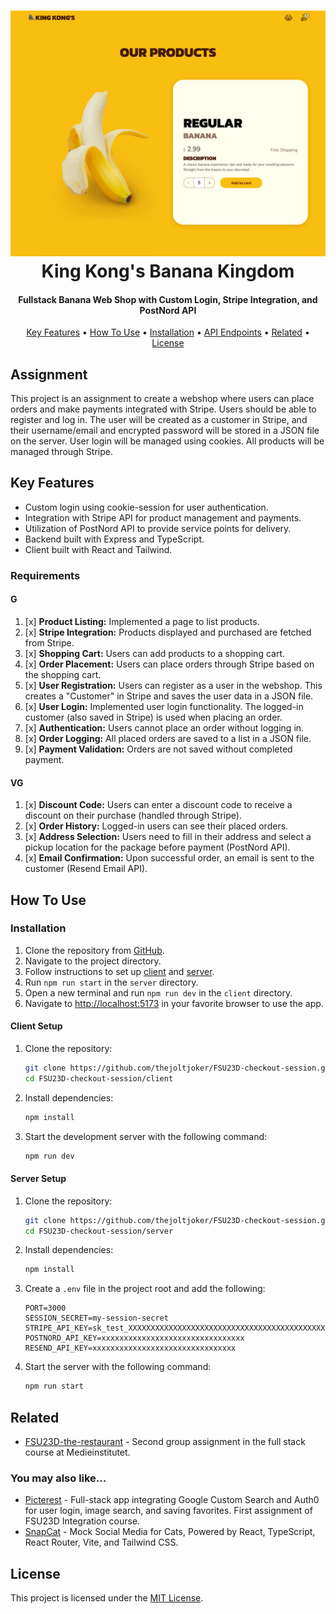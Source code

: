 <h1 align="center">
  <img src="client/public/screenshot_01.png" alt="Screenshot">
  <br/>
  King Kong's Banana Kingdom
</h1>

<h4 align="center">Fullstack Banana Web Shop with Custom Login, Stripe Integration, and PostNord API</h4>
<p align="center">
  <a href="#key-features">Key Features</a> •
  <a href="#how-to-use">How To Use</a> •
  <a href="#installation">Installation</a> •
  <a href="#api-endpoints">API Endpoints</a> •
  <a href="#related">Related</a> •
  <a href="#license">License</a>
</p>

## Assignment

This project is an assignment to create a webshop where users can place orders and make payments integrated with Stripe. Users should be able to register and log in. The user will be created as a customer in Stripe, and their username/email and encrypted password will be stored in a JSON file on the server. User login will be managed using cookies. All products will be managed through Stripe.

## Key Features

- Custom login using cookie-session for user authentication.
- Integration with Stripe API for product management and payments.
- Utilization of PostNord API to provide service points for delivery.
- Backend built with Express and TypeScript.
- Client built with React and Tailwind.

### Requirements

#### G

1. [x] **Product Listing:** Implemented a page to list products.
2. [x] **Stripe Integration:** Products displayed and purchased are fetched from Stripe.
3. [x] **Shopping Cart:** Users can add products to a shopping cart.
4. [x] **Order Placement:** Users can place orders through Stripe based on the shopping cart.
5. [x] **User Registration:** Users can register as a user in the webshop. This creates a "Customer" in Stripe and saves the user data in a JSON file.
6. [x] **User Login:** Implemented user login functionality. The logged-in customer (also saved in Stripe) is used when placing an order.
7. [x] **Authentication:** Users cannot place an order without logging in.
8. [x] **Order Logging:** All placed orders are saved to a list in a JSON file.
9. [x] **Payment Validation:** Orders are not saved without completed payment.

#### VG

1. [x] **Discount Code:** Users can enter a discount code to receive a discount on their purchase (handled through Stripe).
2. [x] **Order History:** Logged-in users can see their placed orders.
3. [x] **Address Selection:** Users need to fill in their address and select a pickup location for the package before payment (PostNord API).
4. [x] **Email Confirmation:** Upon successful order, an email is sent to the customer (Resend Email API).

## How To Use

### Installation

1. Clone the repository from [GitHub](https://github.com/thejoltjoker/FSU23D-checkout-session).
2. Navigate to the project directory.
3. Follow instructions to set up [client](./client/README.md) and [server](./server/README.md).
4. Run `npm run start` in the `server` directory.
5. Open a new terminal and run `npm run dev` in the `client` directory.
6. Navigate to <http://localhost:5173> in your favorite browser to use the app.

#### Client Setup

1. Clone the repository:

   ```bash
   git clone https://github.com/thejoltjoker/FSU23D-checkout-session.git
   cd FSU23D-checkout-session/client
   ```

2. Install dependencies:

   ```bash
   npm install
   ```

3. Start the development server with the following command:

   ```bash
   npm run dev
   ```

#### Server Setup

1. Clone the repository:

   ```bash
   git clone https://github.com/thejoltjoker/FSU23D-checkout-session.git
   cd FSU23D-checkout-session/server
   ```

2. Install dependencies:

   ```bash
   npm install
   ```

3. Create a `.env` file in the project root and add the following:

   ```env
   PORT=3000
   SESSION_SECRET=my-session-secret
   STRIPE_API_KEY=sk_test_XXXXXXXXXXXXXXXXXXXXXXXXXXXXXXXXXXXXXXXXXXXXXXXXXXXXXXXXXXXXXXXXXXXXXXXXXXXXXXXXXXXXXXXXXXXXXXXXXXX
   POSTNORD_API_KEY=xxxxxxxxxxxxxxxxxxxxxxxxxxxxxxxx
   RESEND_API_KEY=xxxxxxxxxxxxxxxxxxxxxxxxxxxxxxxx
   ```

4. Start the server with the following command:

   ```bash
   npm run start
   ```

## Related

- [FSU23D-the-restaurant](https://github.com/thejoltjoker/FSU23D-the-restaurant) - Second group assignment in the full stack course at Medieinstitutet.

### You may also like...

- [Picterest](https://github.com/thejoltjoker/picterest) - Full-stack app integrating Google Custom Search and Auth0 for user login, image search, and saving favorites. First assignment of FSU23D Integration course.
- [SnapCat](https://github.com/thejoltjoker/snapcat) - Mock Social Media for Cats, Powered by React, TypeScript, React Router, Vite, and Tailwind CSS.

## License

This project is licensed under the [MIT License](LICENSE).
